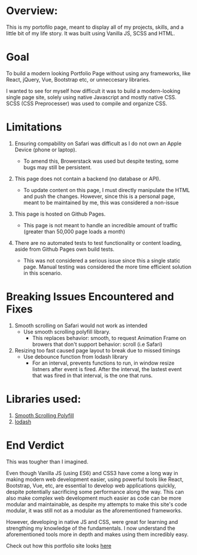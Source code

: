 # Overview:
This is my portofilo page, meant to display all of my projects, skills, and a little bit of my life story. It was built using Vanilla JS, SCSS and HTML.

# Goal
To build a modern looking Portfolio Page without using any frameworks, like React, jQuery, Vue, Bootstrap etc, or unneccesary libraries.

I wanted to see for myself how difficult it was to build a modern-looking single page site, solely using native Javascript and mostly native CSS. SCSS (CSS Preprocesser) was used to compile and organize CSS.

# Limitations
1. Ensuring compability on Safari was difficult as I do not own an Apple Device (phone or laptop). 
    - To amend this, Browerstack was used but despite testing, some bugs may still be persistent. 

2. This page does not contain a backend (no database or API). 
    - To update content on this page, I must directly manipulate the HTML and push the changes. However, since this is a personal page, meant to be maintained by me, this was considered a non-issue

3. This page is hosted on Github Pages. 
    - This page is not meant to handle an incredible amount of traffic (greater than 50,000 page loads a month)

4. There are no automated tests to test functionality or content loading, aside from Github Pages own build tests. 
    - This was not considered a serious issue since this a single static page. Manual testing was considered the more time efficient solution in this scenario. 

# Breaking Issues Encountered and Fixes

  
1. Smooth scrolling on Safari would not work as intended
   - Use smooth scrolling polyfill library. 
        - This replaces behavior: smooth, to request Animation Frame on browers that don't support behavior: scroll (i.e Safari)
2. Resizing too fast caused page layout to break due to missed timings
   - Use debounce function from lodash library
        - For an interval, prevents functions  to run, in window resize listners after event is fired. After the interval, the lastest event that was fired in that interval, is the one that runs. 
# Libraries used: 
1. [Smooth Scrolling Polyfill](https://github.com/iamdustan/smoothscroll)
2. [lodash](https://lodash.com)

# End Verdict
This was tougher than I imagined. 

Even though Vanilla JS (using ES6) and CSS3 have come a long way in making modern web development easier, using powerful tools like React, Bootstrap, Vue, etc, are essential to develop web applications quickly, despite potentially sacrificing some performance along the way. This can also make complex web development much easier as code can be more modular and maintainable, as despite my attempts to make this site's code modular, it was still not as a modular as the aforementioned frameworks.

However, developing in native JS and CSS, were great for learning and strengthing my knowledge of the fundamentals. I now understand the aforementioned tools more in depth and makes using them incredibly easy.

Check out how this portfolio site looks [here](https://www.arkyasmal.com)
